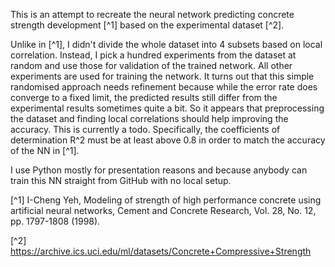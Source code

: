 This is an attempt to recreate the neural network predicting concrete strength development [^1] based on the experimental dataset [^2].

Unlike in [^1], I didn't divide the whole dataset into 4 subsets based on local correlation. Instead, I pick a hundred experiments from the dataset at random and use those for validation of the trained network. All other experiments are used for training the network. It turns out that this simple randomised approach needs refinement because while the error rate does converge to a fixed limit, the predicted results still differ from the experimental results sometimes quite a bit. So it appears that preprocessing the dataset and finding local correlations should help improving the accuracy. This is currently a todo. Specifically, the coefficients of determination R^2 must be at least above 0.8 in order to match the accuracy of the NN in [^1].

I use Python mostly for presentation reasons and because anybody can train this NN straight from GitHub with no local setup.

[^1] I-Cheng Yeh, Modeling of strength of high performance concrete using artificial neural networks, Cement and Concrete Research, Vol. 28, No. 12, pp. 1797-1808 (1998).

[^2] https://archive.ics.uci.edu/ml/datasets/Concrete+Compressive+Strength
